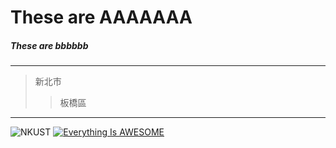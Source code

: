 # These are AAAAAAA
##### These are bbbbbb
***
>新北市
>>板橋區
---
![NKUST](nkust.jpg"nkust")
[![Everything Is AWESOME](https://img.youtube.com/vi/StTqXEQ2l-Y/0.jpg)](https://www.youtube.com/watch?v=StTqXEQ2l-Y "Everything Is AWESOME")
